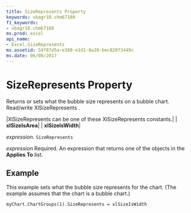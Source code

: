 ```yaml
---
title: SizeRepresents Property
keywords: vbagr10.chm67188
f1_keywords:
- vbagr10.chm67188
ms.prod: excel
api_name:
- Excel.SizeRepresents
ms.assetid: 54f87d5a-e388-e1d1-8a20-bec820f3449c
ms.date: 06/08/2017
---
```



# SizeRepresents Property

Returns or sets what the bubble size represents on a bubble chart. Read/write XlSizeRepresents .



|XlSizeRepresents can be one of these XlSizeRepresents constants.|
| **xlSizeIsArea**|
| **xlSizeIsWidth**|

 _expression_. `SizeRepresents`

 _expression_ Required. An expression that returns one of the objects in the **Applies To** list.

## Example

This example sets what the bubble size represents for the chart. (The example assumes that the chart is a bubble chart.)


```vb
myChart.ChartGroups(1).SizeRepresents = xlSizeIsWidth
```


